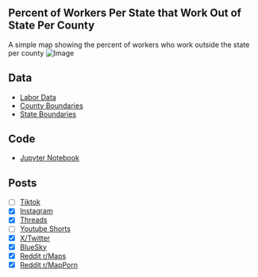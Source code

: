## Percent of Workers Per State that Work Out of State Per County
A simple map showing the percent of workers who work outside the state per county
![Image](https://drive.google.com/uc?export=view&id=1NqZVh2PVEPYfXFGdRnnVtyrouFUc1UIV)

## Data
* [Labor Data](https://data.census.gov/table/ACSST5Y2023.S0801)
* [County Boundaries](https://www.census.gov/geographies/mapping-files/time-series/geo/cartographic-boundary.html)
* [State Boundaries](https://www.census.gov/geographies/mapping-files/time-series/geo/carto-boundary-file.html)

## Code
* [Jupyter Notebook](FormatData.ipynb)

## Posts
- [ ] [Tiktok]()
- [x] [Instagram](https://www.instagram.com/p/DPMZjZxiXOH/)
- [x] [Threads](https://www.threads.com/@vinemapper/post/DPMZj3uCcBv)
- [ ] [Youtube Shorts]()
- [x] [X/Twitter](https://x.com/VineMapper/status/1972707927820738966)
- [x] [BlueSky](https://bsky.app/profile/vinemapper.bsky.social/post/3lysu4d3wak2u)
- [x] [Reddit r/Maps](https://www.reddit.com/r/Maps/comments/1ntnhh7/percent_of_commuting_workers_who_work_out_of_state/)
- [x] [Reddit r/MapPorn](https://www.reddit.com/r/MapPorn/comments/1ntnhme/percent_of_commuting_workers_who_work_out_of_state/)
